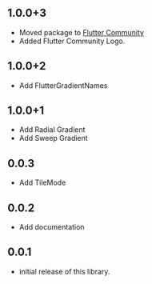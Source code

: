 ## 1.0.0+3
  * Moved package to [Flutter Community](https://github.com/fluttercommunity)
  * Added Flutter Community Logo.

## 1.0.0+2

- Add FlutterGradientNames

## 1.0.0+1

- Add Radial Gradient
- Add Sweep Gradient

## 0.0.3

- Add TileMode

## 0.0.2

- Add documentation

## 0.0.1

- initial release of this library.
